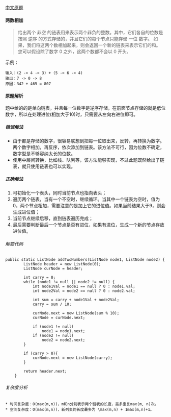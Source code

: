 [中文原题](https://leetcode-cn.com/problems/add-two-numbers/)
#### 两数相加
> 给出两个 非空 的链表用来表示两个非负的整数。其中，它们各自的位数是按照 逆序 的方式存储的，并且它们的每个节点只能存储 一位 数字。
  如果，我们将这两个数相加起来，则会返回一个新的链表来表示它们的和。
  您可以假设除了数字 0 之外，这两个数都不会以 0 开头。

示例：
```
输入：(2 -> 4 -> 3) + (5 -> 6 -> 4)
输出：7 -> 0 -> 8
原因：342 + 465 = 807
```

#### 原题解析
题中给的的是单向链表，并且每一位数字是逆序存储，在前面节点存储的就是低位数字，所以在处理进位(相加大于10)时，只需要从左向右进位即可。

##### 错误解法
* 由于都是存储的数字，很容易联想到把每一位取出来，反转，再转换为数字。两个数字相加，再反序，依次添加到链表。该方法不可行，因为位数不确定，数字型是不够容纳太长的位数。
* 使用中层间转换，比如栈、队列等，该方法能够实现，不过此题既然给出了链表，就只使用链表也可以实现。
    
##### 正确解法

1. 可初始化一个表头，同时当前节点也指向表头；
2. 遍历两个链表，当有一个不空时，继续循环。当其中一个链表为空时，值为0，两个节点相加，需要注意的是加上它的进位值。如果当前结果大于9，则会生成进位值；
3. 当前节点继续后移，直到链表遍历完成；
4. 最后需要判断最后一个节点是否有进位，如果有进位，生成一个新的节点存放进位值。


###### 解题代码
```
public static ListNode addTwoNumbers(ListNode node1, ListNode node2) {
        ListNode header = new ListNode(0);
        ListNode curNode = header;

        int carry = 0;
        while (node1 != null || node2 != null) {
            int node1Val = node1 == null ? 0 : node1.val;
            int node2Val = node2 == null ? 0 : node2.val;

            int sum = carry + node1Val + node2Val;
            carry = sum / 10;

            curNode.next = new ListNode(sum % 10);
            curNode = curNode.next;

            if (node1 != null)
                node1 = node1.next;
            if (node2 != null)
                node2 = node2.next;
        }

        if (carry > 0){
            curNode.next = new ListNode(carry);
        }

        return header.next;
    }
```

###### 复杂度分析
    * 时间复杂度：O(max(m,n))，m和n分别表示两个链表的长度，最多重复max(m, n)次。
    * 空间复杂度：O(max(m,n))，新列表的长度最多为 \max(m,n) + 1max(m,n)+1。

